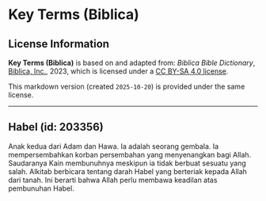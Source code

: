 # Key Terms (Biblica)

## License Information

**Key Terms (Biblica)** is based on and adapted from: _Biblica Bible Dictionary_, [Biblica, Inc.](https://www.biblica.com/), 2023, which is licensed under a [CC BY-SA 4.0 license](https://creativecommons.org/licenses/by-sa/4.0/legalcode.en).

This markdown version (created `2025-10-20`) is provided under the same license.



--------------------------------

## Habel (id: 203356)

Anak kedua dari Adam dan Hawa. Ia adalah seorang gembala. Ia mempersembahkan korban persembahan yang menyenangkan bagi Allah. Saudaranya Kain membunuhnya meskipun ia tidak berbuat sesuatu yang salah. Alkitab berbicara tentang darah Habel yang berteriak kepada Allah dari tanah. Ini berarti bahwa Allah perlu membawa keadilan atas pembunuhan Habel. 


